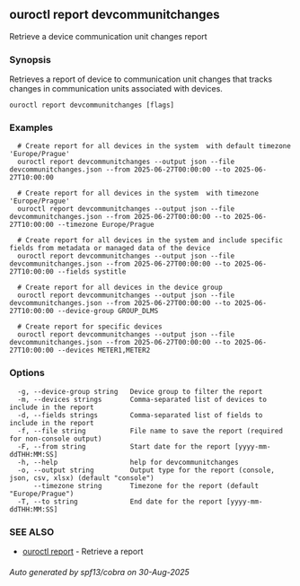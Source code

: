 ## ouroctl report devcommunitchanges

Retrieve a device communication unit changes report

### Synopsis

Retrieves a report of device to communication unit changes that tracks changes in communication units associated with devices.

```
ouroctl report devcommunitchanges [flags]
```

### Examples

```
  # Create report for all devices in the system  with default timezone 'Europe/Prague'
  ouroctl report devcommunitchanges --output json --file devcommunitchanges.json --from 2025-06-27T00:00:00 --to 2025-06-27T10:00:00

  # Create report for all devices in the system  with timezone 'Europe/Prague'
  ouroctl report devcommunitchanges --output json --file devcommunitchanges.json --from 2025-06-27T00:00:00 --to 2025-06-27T10:00:00 --timezone Europe/Prague

  # Create report for all devices in the system and include specific fields from metadata or managed data of the device
  ouroctl report devcommunitchanges --output json --file devcommunitchanges.json --from 2025-06-27T00:00:00 --to 2025-06-27T10:00:00 --fields systitle

  # Create report for all devices in the device group
  ouroctl report devcommunitchanges --output json --file devcommunitchanges.json --from 2025-06-27T00:00:00 --to 2025-06-27T10:00:00 --device-group GROUP_DLMS

  # Create report for specific devices
  ouroctl report devcommunitchanges --output json --file devcommunitchanges.json --from 2025-06-27T00:00:00 --to 2025-06-27T10:00:00 --devices METER1,METER2
```

### Options

```
  -g, --device-group string   Device group to filter the report
  -m, --devices strings       Comma-separated list of devices to include in the report
  -d, --fields strings        Comma-separated list of fields to include in the report
  -f, --file string           File name to save the report (required for non-console output)
  -F, --from string           Start date for the report [yyyy-mm-ddTHH:MM:SS]
  -h, --help                  help for devcommunitchanges
  -o, --output string         Output type for the report (console, json, csv, xlsx) (default "console")
      --timezone string       Timezone for the report (default "Europe/Prague")
  -T, --to string             End date for the report [yyyy-mm-ddTHH:MM:SS]
```

### SEE ALSO

* [ouroctl report](ouroctl_report.md)	 - Retrieve a report

###### Auto generated by spf13/cobra on 30-Aug-2025
